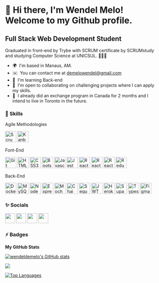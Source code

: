 👋 Hi there, I'm Wendel Melo! Welcome to my Github profile.
============================

Full Stack Web Development Student
----------------------------------

Graduated in front-end by Trybe with SCRUM certificate by SCRUMstudy and studying Computer Science at UNICSUL. 🚀🚀🚀

* 🌍  I'm based in Manaus, AM.
* ✉️  You can contact me at [demelowendel@gmail.com](mailto:demelowendel@gmail.com)
* 🧠  I'm learning Back-end
* 🤝  I'm open to collaborating on challenging projects where I can apply my skills.
* 🤔  I already did an exchange program in Canada for 2 months and I intend to live in Toronto in the future.

### 🤹 Skills

Agile Methodologies
<p align="left">
<a href="https://www.scrum.org/" target="_blank" rel="noreferrer"><img src="https://cdn-icons-png.flaticon.com/512/2620/2620863.png" width="36" height="36" alt="Scrum" /></a>
<a href="https://www.atlassian.com/br/software/jira" target="_blank" rel="noreferrer"><img src="https://cdn-icons-png.flaticon.com/512/5360/5360804.png" width="36" height="36" alt="Kanban" /></a>
</p>

Font-End
<p align="left">
<a href="https://git-scm.com/" target="_blank" rel="noreferrer"><img src="https://e7.pngegg.com/pngimages/182/979/png-clipart-github-repository-commit-version-control-github-angle-rectangle-thumbnail.png" width="36" height="36" alt="Git" /></a>
<a href="https://developer.mozilla.org/en-US/docs/Glossary/HTML5" target="_blank" rel="noreferrer"><img src="https://raw.githubusercontent.com/danielcranney/readme-generator/main/public/icons/skills/html5-colored.svg" width="36" height="36" alt="HTML5" /></a>
<a href="https://www.w3.org/TR/CSS/#css" target="_blank" rel="noreferrer"><img src="https://raw.githubusercontent.com/danielcranney/readme-generator/main/public/icons/skills/css3-colored.svg" width="36" height="36" alt="CSS3" /></a>
<a href="https://getbootstrap.com/" target="_blank" rel="noreferrer"><img src="https://raw.githubusercontent.com/danielcranney/readme-generator/main/public/icons/skills/bootstrap-colored.svg" width="36" height="36" alt="Bootstrap" /></a>
<a href="https://developer.mozilla.org/en-US/docs/Web/JavaScript" target="_blank" rel="noreferrer"><img src="https://raw.githubusercontent.com/danielcranney/readme-generator/main/public/icons/skills/javascript-colored.svg" width="36" height="36" alt="Javascript" /></a>
<a href="https://jestjs.io/" target="_blank" rel="noreferrer"><img src="https://symbols.getvecta.com/stencil_85/20_jest-icon.aff64ab210.svg" width="36" height="36" alt="Jest" /></a>
<a href="https://reactjs.org/" target="_blank" rel="noreferrer"><img src="https://raw.githubusercontent.com/danielcranney/readme-generator/main/public/icons/skills/react-colored.svg" width="36" height="36" alt="React" /></a>
<a href="https://reactrouter.com/" target="_blank" rel="noreferrer"><img src="https://seeklogo.com/images/R/react-router-logo-AB5BFB638F-seeklogo.com.png" width="36" height="36" alt="React Router" /></a>
<a href="https://testing-library.com/" target="_blank" rel="noreferrer"><img src="https://testing-library.com/img/octopus-64x64.png" width="36" height="36" alt="React Testing Library" /></a>
<a href="https://redux.js.org/" target="_blank" rel="noreferrer"><img src="https://raw.githubusercontent.com/danielcranney/readme-generator/main/public/icons/skills/redux-colored.svg" width="36" height="36" alt="Redux" /></a>
</p>

Back-End
<p align="left">
<a href="https://www.docker.com/" target="_blank" rel="noreferrer"><img src="https://user-images.githubusercontent.com/68698781/148557525-ac893d52-85e2-49a7-b7fc-8bd6c0464612.png" width="36" height="36" alt="Docker" /></a>
<a href="https://www.mysql.com/" target="_blank" rel="noreferrer"><img src="https://raw.githubusercontent.com/danielcranney/readme-generator/main/public/icons/skills/mysql-colored.svg" width="36" height="36" alt="MySQL" /></a>
<a href="https://nodejs.org/en/" target="_blank" rel="noreferrer"><img src="https://raw.githubusercontent.com/danielcranney/readme-generator/main/public/icons/skills/nodejs-colored.svg" width="36" height="36" alt="NodeJS" /></a>
<a href="https://expressjs.com/" target="_blank" rel="noreferrer"><img src="https://raw.githubusercontent.com/danielcranney/readme-generator/main/public/icons/skills/express-colored-dark.svg" width="36" height="36" alt="Express" /></a>
<a href="https://mochajs.org/" target="_blank" rel="noreferrer"><img src="https://cdn.icon-icons.com/icons2/2107/PNG/512/file_type_mocha_icon_130387.png" width="36" height="36" alt="Mocha" /></a>
<a href="https://www.chaijs.com/" target="_blank" rel="noreferrer"><img src="https://raw.githubusercontent.com/gist/keithamus/3d8cfbaeddf8bdf5f7cd94a3bdae0934/raw/63ca295f3aa7e1b94b598d84dfe0330383497a8c/Chai%20Logo%20(C).svg" width="36" height="36" alt="Chai" /></a>
<a href="https://sequelize.org/" target="_blank" rel="noreferrer"><img src="https://sequelize.org/img/logo.svg" width="36" height="36" alt="Sequelize" /></a>
<a href="https://jwt.io/" target="_blank" rel="noreferrer"><img src="https://jwt.io/img/pic_logo.svg" width="36" height="36" alt="JWT" /></a>
<a href="https://www.heroku.com/" target="_blank" rel="noreferrer"><img src="https://raw.githubusercontent.com/danielcranney/readme-generator/main/public/icons/skills/heroku-colored.svg" width="36" height="36" alt="Heroku" /></a>
<a href="https://supabase.io/" target="_blank" rel="noreferrer"><img src="https://raw.githubusercontent.com/danielcranney/readme-generator/main/public/icons/skills/supabase-colored.svg" width="36" height="36" alt="Supabase" /></a>
<a href="https://www.typescriptlang.org/" target="_blank" rel="noreferrer"><img src="https://raw.githubusercontent.com/danielcranney/readme-generator/main/public/icons/skills/typescript-colored.svg" width="36" height="36" alt="Typescript" /></a>
<a href="https://www.figma.com/" target="_blank" rel="noreferrer"><img src="https://raw.githubusercontent.com/danielcranney/readme-generator/main/public/icons/skills/figma-colored.svg" width="36" height="36" alt="Figma" /></a>  
</p>

### ✨ Socials

<p align="left"> <a href="https://www.github.com/wendeldemelo" target="_blank" rel="noreferrer"><img src="https://raw.githubusercontent.com/danielcranney/readme-generator/main/public/icons/socials/github-dark.svg" width="32" height="32" /></a> <a href="http://www.instagram.com/demelo.wendel" target="_blank" rel="noreferrer"><img src="https://raw.githubusercontent.com/danielcranney/readme-generator/main/public/icons/socials/instagram.svg" width="32" height="32" /></a> <a href="https://www.linkedin.com/in/wendeldemelo" target="_blank" rel="noreferrer"><img src="https://raw.githubusercontent.com/danielcranney/readme-generator/main/public/icons/socials/linkedin.svg" width="32" height="32" /></a> <a href="https://pt.stackoverflow.com/users/281984/wendeldemelo" target="_blank" rel="noreferrer"><img src="https://raw.githubusercontent.com/danielcranney/readme-generator/main/public/icons/socials/stackoverflow.svg" width="32" height="32" /></a></p>

### ⚡ Badges

<b>My GitHub Stats</b>

<a href="http://www.github.com/wendeldemelo"><img src="https://github-readme-stats.vercel.app/api?username=wendeldemelo&show_icons=true&hide=&count_private=true&title_color=0891b2&text_color=ffffff&icon_color=0891b2&bg_color=1c1917&hide_border=true&show_icons=true" alt="wendeldemelo's GitHub stats" /></a>

<a href="http://www.github.com/wendeldemelo"><img src="https://github-readme-streak-stats.herokuapp.com/?user=wendeldemelo&stroke=ffffff&background=1c1917&ring=0891b2&fire=0891b2&currStreakNum=ffffff&currStreakLabel=0891b2&sideNums=ffffff&sideLabels=ffffff&dates=ffffff&hide_border=true" /></a>

<a href="https://github.com/wendeldemelo" align="left"><img src="https://github-readme-stats.vercel.app/api/top-langs/?username=wendeldemelo&langs_count=10&title_color=0891b2&text_color=ffffff&icon_color=0891b2&bg_color=1c1917&hide_border=true&locale=en&custom_title=Top%20%Languages" alt="Top Languages" /></a>
